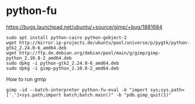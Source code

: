# python-fu
https://bugs.launchpad.net/ubuntu/+source/gimp/+bug/1881684

```
sudo apt install python-cairo python-gobject-2
wget http://mirror.ip-projects.de/ubuntu/pool/universe/p/pygtk/python-gtk2_2.24.0-6_amd64.deb
wget http://ftp.de.debian.org/debian/pool/main/g/gimp/gimp-python_2.10.8-2_amd64.deb
sudo dpkg -i python-gtk2_2.24.0-6_amd64.deb
sudo dpkg -i gimp-python_2.10.8-2_amd64.deb
```


How to run gmip
```
gimp -id --batch-interpreter python-fu-eval -b "import sys;sys.path=['.']+sys.path;import batch;batch.main()" -b "pdb.gimp_quit(1)"
```
